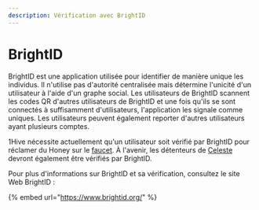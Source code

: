 ```yaml
---
description: Vérification avec BrightID
---
```


# BrightID

BrightID est une application utilisée pour identifier de manière unique les individus. Il n'utilise pas d'autorité centralisée mais détermine l'unicité d'un utilisateur à l'aide d'un graphe social. Les utilisateurs de BrightID scannent les codes QR d'autres utilisateurs de BrightID et une fois qu'ils se sont connectés à suffisamment d'utilisateurs, l'application les signale comme uniques. Les utilisateurs peuvent également reporter d'autres utilisateurs ayant plusieurs comptes.

1Hive nécessite actuellement qu'un utilisateur soit vérifié par BrightID pour réclamer du Honey sur le [faucet](https://faucet.1hive.org/#/). À l'avenir, les détenteurs de [Celeste](https://wiki.1hive.org/v/francais/projects/celeste) devront également être vérifiés par BrightID.

Pour plus d'informations sur BrightID et sa vérification, consultez le site Web BrightID :

{% embed url="https://www.brightid.org/" %}


